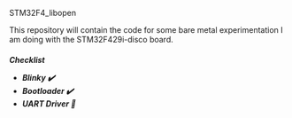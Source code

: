 STM32F4_libopen

This repository will contain the code for some bare metal experimentation I am doing with the STM32F429i-disco board. 

<h5> Checklist
 
 - Blinky ✔️
 - Bootloader ✔️
 - UART Driver 🔧
